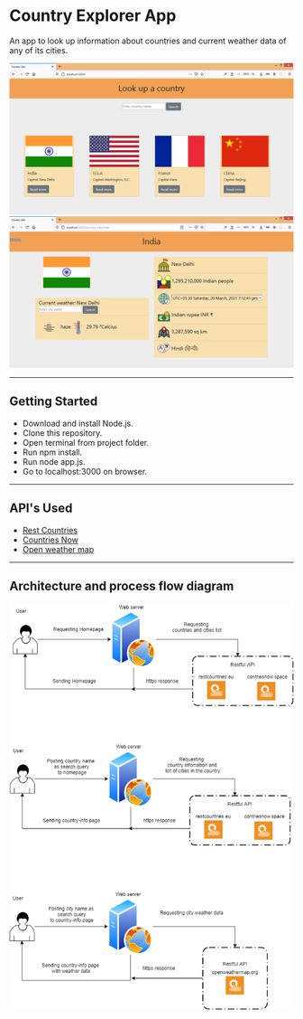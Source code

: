 # Country Explorer App

An app to look up information about countries and current weather data of any of its cities.

![homepage](./homepage.png "homepage")
![countrypage](./countrypage.png "country page")

---

## Getting Started

- Download and install Node.js.
- Clone this repository.
- Open terminal from project folder.
- Run npm install.
- Run node app.js.
- Go to localhost:3000 on browser.

---

## API's Used

- [Rest Countries](https://restcountries.eu/)
- [Countries Now](https://countriesnow.space/api/v0.1/countries)
- [Open weather map](https://api.openweathermap.org)

---

## Architecture and process flow diagram

![architecture-diagram](./architecture-diagram.png)
